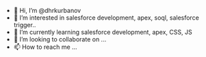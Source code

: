 - 👋 Hi, I’m @dhrkurbanov
- 👀 I’m interested in salesforce development, apex, soql, salesforce trigger..
- 🌱 I’m currently learning salesforce development, apex, CSS, JS
- 💞️ I’m looking to collaborate on ...
- 📫 How to reach me ...

<!---
dhrkurbanov/dhrkurbanov is a ✨ special ✨ repository because its `README.md` (this file) appears on your GitHub profile.
You can click the Preview link to take a look at your changes.
--->
